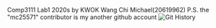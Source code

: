 Comp3111 Lab1 2020s
by KWOK Wang Chi Michael(20619962)
P.S. the "mc25571" contributor is my another github account
![Git History](/Lab1/GitHistory.png)